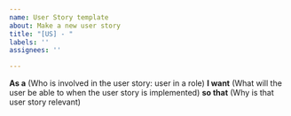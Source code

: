 ```yaml
---
name: User Story template
about: Make a new user story
title: "[US] - "
labels: ''
assignees: ''

---
```


**As a**
(Who is involved in the user story: user in a role)
**I want**
(What will the user be able to when the user story is implemented)
**so that**
(Why is that user story relevant)
